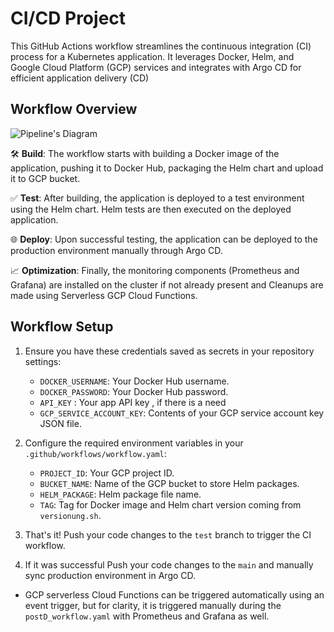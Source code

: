 # CI/CD Project

This GitHub Actions workflow streamlines the continuous integration (CI) process for a Kubernetes application. It leverages Docker, Helm, and Google Cloud Platform (GCP) services and integrates with Argo CD for efficient application delivery (CD)

## Workflow Overview

![Pipeline's Diagram](https://raz-jpgs-archive.s3.eu-central-1.amazonaws.com/argo-diagram.jpg)

🛠️ **Build**: The workflow starts with building a Docker image of the application, pushing it to Docker Hub, packaging the Helm chart and upload it to GCP bucket.

✅ **Test**: After building, the application is deployed to a test environment using the Helm chart. Helm tests are then executed on the deployed application.

🌐 **Deploy**: Upon successful testing, the application can be deployed to the production environment manually through Argo CD. 

📈 **Optimization**: Finally, the monitoring components (Prometheus and Grafana) are installed on the cluster if not already present and Cleanups are made using Serverless GCP Cloud Functions.

## Workflow Setup

1. Ensure you have these credentials saved as secrets in your repository settings:

   - `DOCKER_USERNAME`: Your Docker Hub username.
   - `DOCKER_PASSWORD`: Your Docker Hub password.
   - `API_KEY` : Your app API key , if there is a need
   - `GCP_SERVICE_ACCOUNT_KEY`: Contents of your GCP service account key JSON file.

2. Configure the required environment variables in your `.github/workflows/workflow.yaml`:

   - `PROJECT_ID`: Your GCP project ID.
   - `BUCKET_NAME`: Name of the GCP bucket to store Helm packages.
   - `HELM_PACKAGE`: Helm package file name.
   - `TAG`: Tag for Docker image and Helm chart version coming from `versionung.sh`.

3. That's it! Push your code changes to the `test` branch to trigger the CI workflow.

3. If it was successful Push your code changes to the `main` and manually sync production environment in Argo CD.

- GCP serverless Cloud Functions can be triggered automatically using an event trigger, but for clarity, it is triggered manually during the `postD_workflow.yaml` with Prometheus and Grafana as well.
